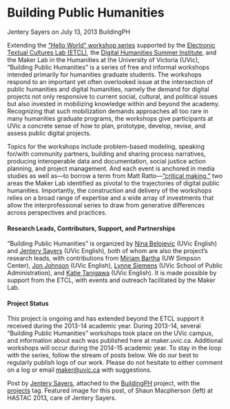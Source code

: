 # Building Public Humanities
Jentery Sayers on July 13, 2013   BuildingPH 
<div class="attached_imgs_gallery"></div><p dir="ltr">Extending the <a title="learn more" href="http://maker.uvic.ca/hello/">“Hello World” workshop series</a> supported by the <a title="learn more" href="http://etcl.uvic.ca/" target="_blank">Electronic Textual Cultures Lab (ETCL)</a>, the <a title="learn more" href="http://dhsi.org/" target="_blank">Digital Humanities Summer Institute</a>, and the Maker Lab in the Humanities at the University of Victoria (UVic), “Building Public Humanities” is a series of free and informal workshops intended primarily for humanities graduate students. The workshops respond to an important yet often overlooked issue at the intersection of public humanities and digital humanities, namely the demand for digital projects not only responsive to current social, cultural, and political issues but also invested in mobilizing knowledge within and beyond the academy. Recognizing that such mobilization demands approaches all too rare in many humanities graduate programs, the workshops give participants at UVic a concrete sense of how to plan, prototype, develop, revise, and assess public digital projects.</p>
<p dir="ltr">Topics for the workshops include problem-based modeling, speaking for/with community partners, building and sharing process narratives, producing interoperable data and documentation, social justice action planning, and project management. And each event is anchored in media studies as well as&#8212;to borrow a term from Matt Ratto&#8212;<a title="learn more" href="http://criticalmaking.com/" target="_blank">&#8220;critical making,&#8221;</a> two areas the Maker Lab identified as pivotal to the trajectories of digital public humanities. Importantly, the construction and delivery of the workshops relies on a broad range of expertise and a wide array of investments that allow the interprofessional series to draw from generative differences across perspectives and practices.</p>
<h4 dir="ltr"><strong>Research Leads, Contributors, Support, and Partnerships</strong></h4>
<p dir="ltr">&#8220;Building Public Humanities&#8221; is organized by <a title="learn more" href="http://maker.uvic.ca/author/nbelojevic/">Nina Belojevic</a> (UVic English) and <a title="learn more" href="http://maker.uvic.ca/author/admin/">Jentery Sayers</a> (UVic English), both of whom are also the project&#8217;s research leads, with contributions from <a title="learn more" href="http://depts.washington.edu/uwch/about/administration/miriam-bartha" target="_blank">Miriam Bartha</a> (UW Simpson Center), <a title="learn more" href="http://maker.uvic.ca/author/jonjohnson/">Jon Johnson</a> (UVic English), <a title="learn more" href="http://www.uvic.ca/hsd/publicadmin/people/home/faculty/siemenslynne.php" target="_blank">Lynne Siemens</a> (UVic School of Public Administration), and <a title="learn more" href="http://maker.uvic.ca/author/katie/" target="_blank">Katie Tanigawa</a> (UVic English). It is made possible by support from the ETCL, with events and outreach facilitated by the Maker Lab.</p>
<h4><strong>Project Status</strong></h4>
<p>This project is ongoing and has extended beyond the ETCL support it received during the 2013-14 academic year. During 2013-14, several &#8220;Building Public Humanities&#8221; workshops took place on the UVic campus, and information about each was published here at maker.uvic.ca. Additional workshops will occur during the 2014-15 academic year. To stay in the loop with the series, follow the stream of posts below. We do our best to regularly publish logs of our work. Please do not hesitate to either comment on a log or email <a title="email the lab" href="mailto:maker@uvic.ca">maker@uvic.ca</a> with suggestions.</p>
<p>Post by <a title="learn more" href="http://maker.uvic.ca/author/admin/">Jentery Sayers</a>, attached to the <a title="learn more" href="http://maker.uvic.ca/category/ph/">BuildingPH</a> project, with the <a title="learn more" href="http://maker.uvic.ca/tag/project/">projects</a> tag. Featured image for this post, of Shaun Macpherson (left) at HASTAC 2013, care of Jentery Sayers.</p>
